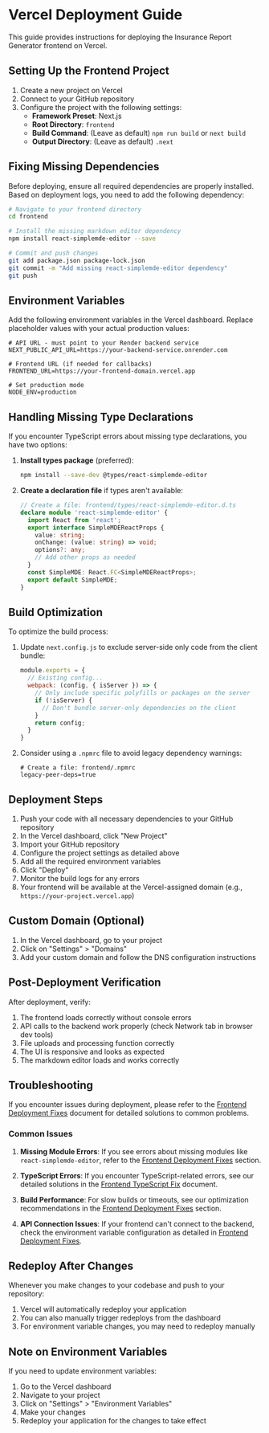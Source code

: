# Vercel Deployment Guide

This guide provides instructions for deploying the Insurance Report Generator frontend on Vercel.

## Setting Up the Frontend Project

1. Create a new project on Vercel
2. Connect to your GitHub repository
3. Configure the project with the following settings:
   - **Framework Preset**: Next.js
   - **Root Directory**: `frontend`
   - **Build Command**: (Leave as default) `npm run build` or `next build`
   - **Output Directory**: (Leave as default) `.next`

## Fixing Missing Dependencies

Before deploying, ensure all required dependencies are properly installed. Based on deployment logs, you need to add the following dependency:

```bash
# Navigate to your frontend directory
cd frontend

# Install the missing markdown editor dependency
npm install react-simplemde-editor --save

# Commit and push changes
git add package.json package-lock.json
git commit -m "Add missing react-simplemde-editor dependency"
git push
```

## Environment Variables

Add the following environment variables in the Vercel dashboard. Replace placeholder values with your actual production values:

```
# API URL - must point to your Render backend service
NEXT_PUBLIC_API_URL=https://your-backend-service.onrender.com

# Frontend URL (if needed for callbacks)
FRONTEND_URL=https://your-frontend-domain.vercel.app

# Set production mode
NODE_ENV=production
```

## Handling Missing Type Declarations

If you encounter TypeScript errors about missing type declarations, you have two options:

1. **Install types package** (preferred):
   ```bash
   npm install --save-dev @types/react-simplemde-editor
   ```

2. **Create a declaration file** if types aren't available:
   ```typescript
   // Create a file: frontend/types/react-simplemde-editor.d.ts
   declare module 'react-simplemde-editor' {
     import React from 'react';
     export interface SimpleMDEReactProps {
       value: string;
       onChange: (value: string) => void;
       options?: any;
       // Add other props as needed
     }
     const SimpleMDE: React.FC<SimpleMDEReactProps>;
     export default SimpleMDE;
   }
   ```

## Build Optimization

To optimize the build process:

1. Update `next.config.js` to exclude server-side only code from the client bundle:
   ```javascript
   module.exports = {
     // Existing config...
     webpack: (config, { isServer }) => {
       // Only include specific polyfills or packages on the server
       if (!isServer) {
         // Don't bundle server-only dependencies on the client
       }
       return config;
     }
   }
   ```

2. Consider using a `.npmrc` file to avoid legacy dependency warnings:
   ```
   # Create a file: frontend/.npmrc
   legacy-peer-deps=true
   ```

## Deployment Steps

1. Push your code with all necessary dependencies to your GitHub repository
2. In the Vercel dashboard, click "New Project"
3. Import your GitHub repository
4. Configure the project settings as detailed above
5. Add all the required environment variables
6. Click "Deploy"
7. Monitor the build logs for any errors
8. Your frontend will be available at the Vercel-assigned domain (e.g., `https://your-project.vercel.app`)

## Custom Domain (Optional)

1. In the Vercel dashboard, go to your project
2. Click on "Settings" > "Domains"
3. Add your custom domain and follow the DNS configuration instructions

## Post-Deployment Verification

After deployment, verify:

1. The frontend loads correctly without console errors
2. API calls to the backend work properly (check Network tab in browser dev tools)
3. File uploads and processing function correctly
4. The UI is responsive and looks as expected
5. The markdown editor loads and works correctly

## Troubleshooting

If you encounter issues during deployment, please refer to the [Frontend Deployment Fixes](./FRONTEND_DEPLOYMENT_FIXES.md) document for detailed solutions to common problems.

### Common Issues

1. **Missing Module Errors**: If you see errors about missing modules like `react-simplemde-editor`, refer to the [Frontend Deployment Fixes](./FRONTEND_DEPLOYMENT_FIXES.md#missing-module-issues) section.

2. **TypeScript Errors**: If you encounter TypeScript-related errors, see our detailed solutions in the [Frontend TypeScript Fix](./FRONTEND_TYPESCRIPT_FIX.md) document.

3. **Build Performance**: For slow builds or timeouts, see our optimization recommendations in the [Frontend Deployment Fixes](./FRONTEND_DEPLOYMENT_FIXES.md#build-performance-issues) section.

4. **API Connection Issues**: If your frontend can't connect to the backend, check the environment variable configuration as detailed in [Frontend Deployment Fixes](./FRONTEND_DEPLOYMENT_FIXES.md#environment-variable-configuration).

## Redeploy After Changes

Whenever you make changes to your codebase and push to your repository:

1. Vercel will automatically redeploy your application
2. You can also manually trigger redeploys from the dashboard
3. For environment variable changes, you may need to redeploy manually

## Note on Environment Variables

If you need to update environment variables:

1. Go to the Vercel dashboard
2. Navigate to your project
3. Click on "Settings" > "Environment Variables"
4. Make your changes
5. Redeploy your application for the changes to take effect 